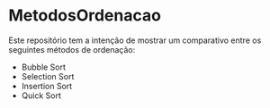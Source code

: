 # MetodosOrdenacao

Este repositório tem a intenção de mostrar um comparativo entre os seguintes métodos de ordenação:

- Bubble Sort
- Selection Sort
- Insertion Sort
- Quick Sort
